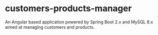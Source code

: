 # customers-products-manager
An Angular based application powered by Spring Boot 2.x and MySQL 8.x aimed at managing customers and products.
